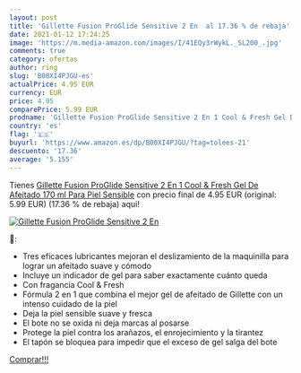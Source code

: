 ```yaml
---
layout: post
title: 'Gillette Fusion ProGlide Sensitive 2 En  al 17.36 % de rebaja'
date: 2021-01-12 17:24:25
image: 'https://m.media-amazon.com/images/I/41EQy3rWykL._SL200_.jpg'
comments: true
category: ofertas
author: ring
slug: 'B00XI4PJGU-es'
actualPrice: 4.95 EUR
currency: EUR
price: 4.95
comparePrice: 5.99 EUR
prodname: 'Gillette Fusion ProGlide Sensitive 2 En 1 Cool & Fresh Gel De Afeitado 170 ml  Para Piel Sensible'
country: 'es'
flag: '🇪🇸'
buyurl: 'https://www.amazon.es/dp/B00XI4PJGU/?tag=tolees-21'
descuento: '17.36'
average: '5.155'
---
```


Tienes [Gillette Fusion ProGlide Sensitive 2 En 1 Cool & Fresh Gel De Afeitado 170 ml  Para Piel Sensible](https://www.amazon.es/dp/B00XI4PJGU/?tag=tolees-21) con precio final de  4.95 EUR (original: 5.99 EUR) (17.36 %  de rebaja) aqui!

[![Gillette Fusion ProGlide Sensitive 2 En ](https://m.media-amazon.com/images/I/41EQy3rWykL._SL200_.jpg)](https://www.amazon.es/dp/B00XI4PJGU/?tag=tolees-21)

🔎:

- Tres eficaces lubricantes mejoran el deslizamiento de la maquinilla para lograr un afeitado suave y cómodo
- Incluye un indicador de gel para saber exactamente cuánto queda
- Con fragancia Cool & Fresh
- Fórmula 2 en 1 que combina el mejor gel de afeitado de Gillette con un intenso cuidado de la piel
- Deja la piel sensible suave y fresca
- El bote no se oxida ni deja marcas al posarse
- Protege la piel contra los arañazos, el enrojecimiento y la tirantez
- El tapón se bloquea para impedir que el exceso de gel salga del bote

[Comprar!!!](https://www.amazon.es/dp/B00XI4PJGU/?tag=tolees-21)
